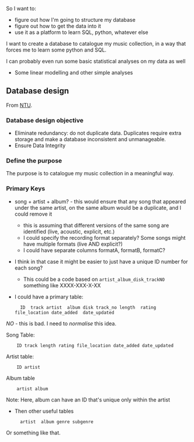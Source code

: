 
So I want to:

- figure out how I'm going to structure my database
- figure out how to get the data into it
- use it as a platform to learn SQL, python, whatever else

I want to create a database to catalogue my music collection, in a way that forces me to learn some python and SQL.

I can probably even run some basic statistical analyses on my data as well

- Some linear modelling and other simple analyses

Database design
---------------

From [NTU](https://www.ntu.edu.sg/home/ehchua/programming/sql/Relational_Database_Design.html).

### Database design objective ###

- Eliminate redundancy: do not duplicate data. Duplicates require extra storage and make a database inconsistent and unmanageable.
- Ensure Data Integrity

### Define the purpose ###

The purpose is to catalogue my music collection in a meaningful way.

### Primary Keys ###

- song + artist + album? - this would ensure that any song that appeared under the same artist, on the same album would be a duplicate, and I could remove it
  - this is assuming that different versions of the same song are identified (live, acoustic, explicit, etc.)
  - I could specify the recording format separately? Some songs might have multiple formats (live AND explicit?)
  - I could have separate columns formatA, formatB, formatC?
- I think in that case it might be easier to just have a unique ID number for each song?
  - This could be a code based on `artist_album_disk_trackNO` something like XXXX-XXX-X-XX

- I could have a primary table:

        ID  track artist  album disk track_no length  rating  file_location date_added  date_updated

*NO* - this is bad. I need to *normalise* this idea.

Song Table:

        ID track length rating file_location date_added date_updated

Artist table:

        ID artist

Album table

        artist album

Note: Here, album can have an ID that's unique only within the artist

- Then other useful tables

        artist  album genre subgenre

Or something like that.
